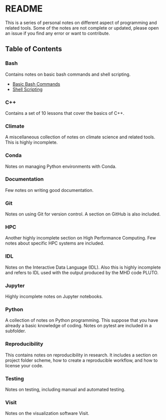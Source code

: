 # README

This is a series of personal notes on different aspect of programming and related tools.
Some of the notes are not complete or updated, please open an issue if you find any error or want to contribute.

## Table of Contents

### Bash

Contains notes on basic bash commands and shell scripting.

- [Basic Bash Commands](bash/basic_commands.md)
- [Shell Scripting](bash/shell_scripting.md)

### C++

Contains a set of 10 lessons that cover the basics of C++.

### Climate

A miscellaneous collection of notes on climate science and related tools.
This is highly incomplete.

### Conda

Notes on managing Python environments with Conda.

### Documentation

Few notes on writing good documentation.

### Git

Notes on using Git for version control.
A section on GitHub is also included.

### HPC

Another highly incomplete section on High Performance Computing.
Few notes about specific HPC systems are included.

### IDL

Notes on the Interactive Data Language (IDL). Also this is highly incomplete and refers to IDL used with the output produced by the MHD code PLUTO.

### Jupyter

Highly incomplete notes on Jupyter notebooks.

### Python

A collection of notes on Python programming. This suppose that you have already a basic knowledge of coding.
Notes on pytest are included in a subfolder.

### Reproducibility

This contains notes on reproducibility in research. It includes a section on project folder scheme, how to create a reproducible workflow, and how to license your code.

### Testing

Notes on testing, including manual and automated testing.

### Visit

Notes on the visualization software Visit.